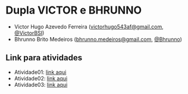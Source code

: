 # Dupla VICTOR e BHRUNNO

- Victor Hugo Azevedo Ferreira (victorhugo543af@gmail.com, [@VictorBSI](https://github.com/VictorBSI))
- Bhrunno Brito Medeiros (bhrunno.medeiros@gmail.com, [@Bhrunno](#))

## Link para atividades

- Atividade01: [link aqui](https://drive.google.com/drive/folders/1nJXAGzmCEM18AUYYK_95N_T5JzYHrCfn)
- Atividade02: [link aqui](https://docs.google.com/document/d/1MwkCoNTbMOULcxbWhSXyNhJFoMgJGKnUB2qqN04tQMM/edit)
- Atividade03: [link aqui](https://docs.google.com/document/d/1Fe9Pb__Hd3Xt6yeZyCOS7wENsMDyFxz4aZ75wKcVol8/edit)
